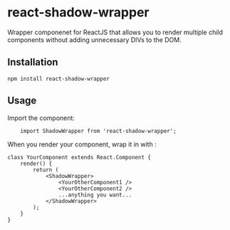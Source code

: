 # react-shadow-wrapper

Wrapper componenet for ReactJS that allows you to render multiple child components without adding unnecessary DIVs to the DOM.

## Installation

    npm install react-shadow-wrapper


## Usage

Import the component:

```
    import ShadowWrapper from 'react-shadow-wrapper';
```

When you render your component, wrap it in with <ShadowWrapper></ShadowWrapper>:

```
class YourComponent extends React.Component {
    render() {
        return (
            <ShadowWrapper>
                <YourOtherComponent1 />
                <YourOtherComponent2 />
                ...anything you want...
            </ShadowWrapper>
        );
    }
}
```


